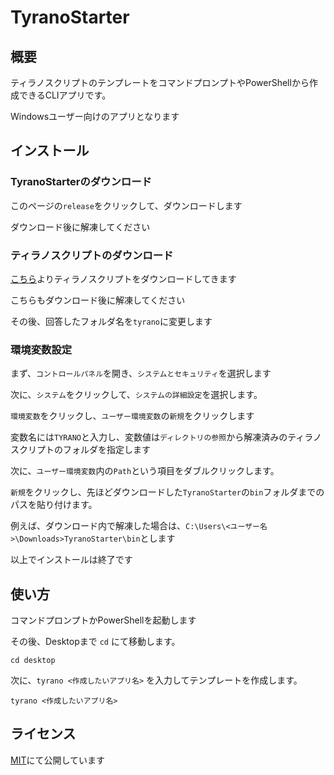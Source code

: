 # TyranoStarter
## 概要

ティラノスクリプトのテンプレートをコマンドプロンプトやPowerShellから作成できるCLIアプリです。

Windowsユーザー向けのアプリとなります

## インストール
### TyranoStarterのダウンロード

このページの`release`をクリックして、ダウンロードします

ダウンロード後に解凍してください

### ティラノスクリプトのダウンロード

[こちら](https://tyrano.jp/dl/)よりティラノスクリプトをダウンロードしてきます

こちらもダウンロード後に解凍してください

その後、回答したフォルダ名を`tyrano`に変更します

### 環境変数設定
まず、`コントロールパネル`を開き、`システムとセキュリティ`を選択します

次に、`システム`をクリックして、`システムの詳細設定`を選択します。

`環境変数`をクリックし、`ユーザー環境変数`の`新規`をクリックします

変数名には`TYRANO`と入力し、変数値は`ディレクトリの参照`から解凍済みのティラノスクリプトのフォルダを指定します

次に、`ユーザー環境変数`内の`Path`という項目をダブルクリックします。

`新規`をクリックし、先ほどダウンロードした`TyranoStarter`の`bin`フォルダまでのパスを貼り付けます。

例えば、ダウンロード内で解凍した場合は、`C:\Users\<ユーザー名>\Downloads>TyranoStarter\bin`とします

以上でインストールは終了です

## 使い方

コマンドプロンプトかPowerShellを起動します

その後、Desktopまで `cd` にて移動します。

```shell
cd desktop
```

次に、`tyrano <作成したいアプリ名>` を入力してテンプレートを作成します。

```shell
tyrano <作成したいアプリ名>
```

## ライセンス

[MIT](./LISENCE)にて公開しています